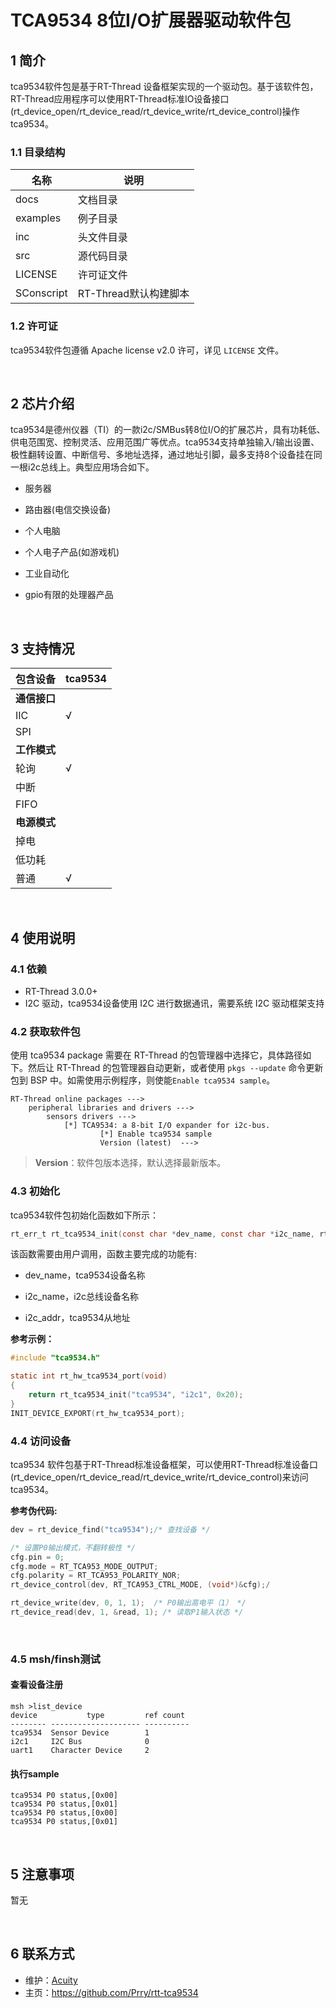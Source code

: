 # TCA9534 8位I/O扩展器驱动软件包



## 1 简介

tca9534软件包是基于RT-Thread 设备框架实现的一个驱动包。基于该软件包，RT-Thread应用程序可以使用RT-Thread标准IO设备接口(rt_device_open/rt_device_read/rt_device_write/rt_device_control)操作tca9534。



### 1.1 目录结构

| 名称       | 说明                  |
| ---------- | --------------------- |
| docs       | 文档目录              |
| examples   | 例子目录              |
| inc        | 头文件目录            |
| src        | 源代码目录            |
| LICENSE    | 许可证文件            |
| SConscript | RT-Thread默认构建脚本 |



### 1.2 许可证

tca9534软件包遵循 Apache license v2.0 许可，详见 `LICENSE` 文件。

<br>

## 2 芯片介绍

tca9534是德州仪器（TI）的一款i2c/SMBus转8位I/O的扩展芯片，具有功耗低、供电范围宽、控制灵活、应用范围广等优点。tca9534支持单独输入/输出设置、极性翻转设置、中断信号、多地址选择，通过地址引脚，最多支持8个设备挂在同一根i2c总线上。典型应用场合如下。

* 服务器

* 路由器(电信交换设备)

* 个人电脑

* 个人电子产品(如游戏机)

* 工业自动化

* gpio有限的处理器产品



<br>

## 3 支持情况



| 包含设备     | tca9534 |
| ------------ | ------- |
| **通信接口** |         |
| IIC          | √       |
| SPI          |         |
| **工作模式** |         |
| 轮询         | √       |
| 中断         |         |
| FIFO         |         |
| **电源模式** |         |
| 掉电         |         |
| 低功耗       |         |
| 普通         | √       |



<br>

## 4 使用说明

### 4.1 依赖

- RT-Thread 3.0.0+
- I2C 驱动，tca9534设备使用 I2C 进行数据通讯，需要系统 I2C 驱动框架支持



### 4.2 获取软件包

使用 tca9534 package 需要在 RT-Thread 的包管理器中选择它，具体路径如下。然后让 RT-Thread 的包管理器自动更新，或者使用 `pkgs --update` 命令更新包到 BSP 中。如需使用示例程序，则使能<code>Enable tca9534 sample</code>。

```
RT-Thread online packages --->
    peripheral libraries and drivers --->
        sensors drivers --->
            [*] TCA9534: a 8-bit I/O expander for i2c-bus.
            		[*] Enable tca9534 sample
                    Version (latest)  --->
```

>  **Version**：软件包版本选择，默认选择最新版本。 



### 4.3 初始化

tca9534软件包初始化函数如下所示：

```C
rt_err_t rt_tca9534_init(const char *dev_name, const char *i2c_name, rt_uint8_t i2c_addr);
```

该函数需要由用户调用，函数主要完成的功能有:

- dev_name，tca9534设备名称

- i2c_name，i2c总线设备名称

- i2c_addr，tca9534从地址

  

**参考示例：**

```c
#include "tca9534.h"

static int rt_hw_tca9534_port(void)
{
    return rt_tca9534_init("tca9534", "i2c1", 0x20);
}
INIT_DEVICE_EXPORT(rt_hw_tca9534_port);
```



### 4.4 访问设备

tca9534 软件包基于RT-Thread标准设备框架，可以使用RT-Thread标准设备口(rt_device_open/rt_device_read/rt_device_write/rt_device_control)来访问tca9534。



**参考伪代码:**

```c
dev = rt_device_find("tca9534");/* 查找设备 */

/* 设置P0输出模式，不翻转极性 */
cfg.pin = 0;
cfg.mode = RT_TCA953_MODE_OUTPUT;
cfg.polarity = RT_TCA953_POLARITY_NOR;
rt_device_control(dev, RT_TCA953_CTRL_MODE, (void*)&cfg);/

rt_device_write(dev, 0, 1, 1);	/* P0输出高电平（1） */
rt_device_read(dev, 1, &read, 1); /* 读取P1输入状态 */
```

<br>

### 4.5 msh/finsh测试

#### 查看设备注册

```b
msh >list_device
device           type         ref count
-------- -------------------- ----------
tca9534  Sensor Device        1            
i2c1     I2C Bus              0            
uart1    Character Device     2 
```



#### 执行sample

```b
tca9534 P0 status,[0x00]
tca9534 P0 status,[0x01]
tca9534 P0 status,[0x00]
tca9534 P0 status,[0x01]
```

<br>

## 5 注意事项

暂无

<br>

## 6 联系方式

- 维护：[Acuity](https://github.com/Prry)
- 主页：<https://github.com/Prry/rtt-tca9534>    